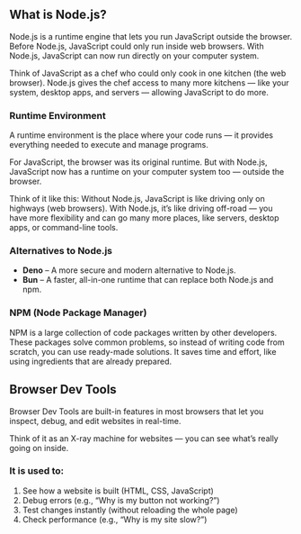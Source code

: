 
## What is Node.js?

Node.js is a runtime engine that lets you run JavaScript outside the browser.
Before Node.js, JavaScript could only run inside web browsers.
With Node.js, JavaScript can now run directly on your computer system.

Think of JavaScript as a chef who could only cook in one kitchen (the web browser).
Node.js gives the chef access to many more kitchens — like your system, desktop apps, and servers — allowing JavaScript to do more.



### Runtime Environment

A runtime environment is the place where your code runs — it provides everything needed to execute and manage programs.

For JavaScript, the browser was its original runtime.
But with Node.js, JavaScript now has a runtime on your computer system too — outside the browser.

Think of it like this:
Without Node.js, JavaScript is like driving only on highways (web browsers).
With Node.js, it’s like driving off-road — you have more flexibility and can go many more places, like servers, desktop apps, or command-line tools.


### Alternatives to Node.js

* **Deno** – A more secure and modern alternative to Node.js.
* **Bun** – A faster, all-in-one runtime that can replace both Node.js and npm.



### NPM (Node Package Manager)

NPM is a large collection of code packages written by other developers.
These packages solve common problems, so instead of writing code from scratch, you can use ready-made solutions.
It saves time and effort, like using ingredients that are already prepared.



## Browser Dev Tools

Browser Dev Tools are built-in features in most browsers that let you inspect, debug, and edit websites in real-time.

Think of it as an X-ray machine for websites — you can see what’s really going on inside.

### It is used to:

1. See how a website is built (HTML, CSS, JavaScript)
2. Debug errors (e.g., “Why is my button not working?”)
3. Test changes instantly (without reloading the whole page)
4. Check performance (e.g., “Why is my site slow?”)
